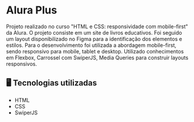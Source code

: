 # Alura Plus

Projeto realizado no curso "HTML e CSS: responsividade com mobile-first" da Alura. O projeto consiste em um site de livros educativos. Foi seguido um layout disponibilizado no Figma para a identificação dos elementos e estilos. Para o desenvolvimento foi utilizada a abordagem mobile-first, sendo responsivo para mobile, tablet e desktop. Utilizado conhecimentos em Flexbox, Carrossel com SwiperJS, Media Queries para construir layouts responsivos.  

## 🖥️ Tecnologias utilizadas

- HTML
- CSS
- SwiperJS
